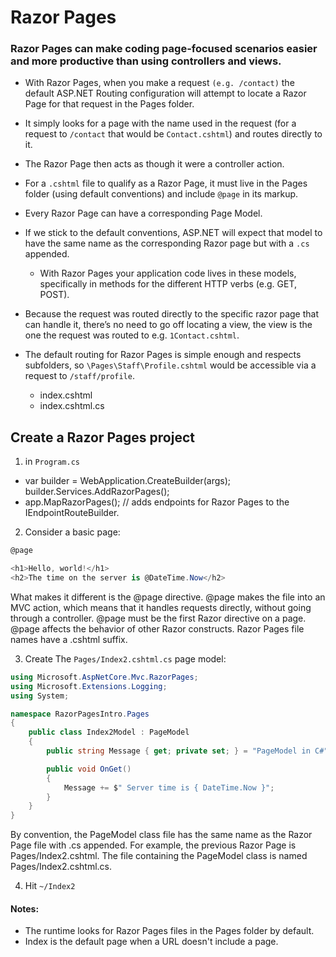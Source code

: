 # Razor Pages

### Razor Pages can make coding page-focused scenarios easier and more productive than using controllers and views.

- With Razor Pages, when you make a request ```(e.g. /contact)``` the default ASP.NET Routing configuration will attempt to locate a Razor Page for that request in the Pages folder.

- It simply looks for a page with the name used in the request (for a request to ```/contact``` that would be ```Contact.cshtml```) and routes directly to it.

- The Razor Page then acts as though it were a controller action.

- For a ```.cshtml``` file to qualify as a Razor Page, it must live in the Pages folder (using default conventions) and include ```@page``` in its markup.

- Every Razor Page can have a corresponding Page Model.

- If we stick to the default conventions, ASP.NET will expect that model to have the same name as the corresponding Razor page but with a ```.cs``` appended.
    - With Razor Pages your application code lives in these models, specifically in methods for the different HTTP verbs (e.g. GET, POST).

- Because the request was routed directly to the specific razor page that can handle it, there’s no need to go off locating a view, the view is the one the request was routed to e.g. ```1Contact.cshtml```.

- The default routing for Razor Pages is simple enough and respects subfolders, so ```\Pages\Staff\Profile.cshtml``` would be accessible via a request to ```/staff/profile```.

    - index.cshtml
    - index.cshtml.cs


## Create a Razor Pages project

1. in ```Program.cs```

- var builder = WebApplication.CreateBuilder(args); builder.Services.AddRazorPages();
- app.MapRazorPages(); // adds endpoints for Razor Pages to the IEndpointRouteBuilder.

2. Consider a basic page:

```c#
@page

<h1>Hello, world!</h1>
<h2>The time on the server is @DateTime.Now</h2>
```

What makes it different is the @page directive. @page makes the file into an MVC action, which means that it handles requests directly, without going through a controller. @page must be the first Razor directive on a page. @page affects the behavior of other Razor constructs. Razor Pages file names have a .cshtml suffix.

3. Create The ```Pages/Index2.cshtml.cs``` page model:

```c#
using Microsoft.AspNetCore.Mvc.RazorPages;
using Microsoft.Extensions.Logging;
using System;

namespace RazorPagesIntro.Pages
{
    public class Index2Model : PageModel
    {
        public string Message { get; private set; } = "PageModel in C#";

        public void OnGet()
        {
            Message += $" Server time is { DateTime.Now }";
        }
    }
}   
```
By convention, the PageModel class file has the same name as the Razor Page file with .cs appended. For example, the previous Razor Page is Pages/Index2.cshtml. The file containing the PageModel class is named Pages/Index2.cshtml.cs.

4. Hit ```~/Index2```

#### Notes:

- The runtime looks for Razor Pages files in the Pages folder by default.
- Index is the default page when a URL doesn't include a page.

